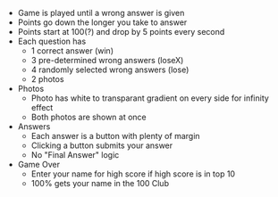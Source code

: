 - Game is played until a wrong answer is given
- Points go down the longer you take to answer
- Points start at 100(?) and drop by 5 points every second
- Each question has
    - 1 correct answer (win)
    - 3 pre-determined wrong answers (loseX)
    - 4 randomly selected wrong answers (lose)
    - 2 photos
- Photos
    - Photo has white to transparant gradient on every side for infinity effect
    - Both photos are shown at once
- Answers
    - Each answer is a button with plenty of margin
    - Clicking a button submits your answer
    - No "Final Answer" logic
- Game Over
    - Enter your name for high score if high score is in top 10
    - 100% gets your name in the 100 Club